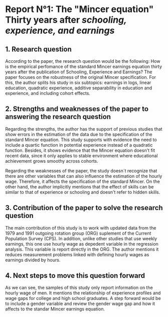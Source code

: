 # Report N°1: The "Mincer equation" Thirty years after *schooling, experience, and earnings* 
## 1. Research question

According to the paper, the research question would be the following: How is the empirical perfomance of the standard Mincer earnings equation thirty years after the publication of Schooling, Experience and Earnings? The paper focuses on the robustness of the original Mincer specification. For this, the author splits his study in six subtopics: earnings in logs, linear education, quadratic experience, additive separability in education and experience, and including cohort effects. 

## 2. Strengths and weaknesses of the paper to answering the research question

Regarding the strengths, the author has the support of previous studies that show errors in the estimation of the data due to the specification of the standard Mincer equation. This study supports with evidence the need to include a quartic function in potential experience instead of a quadratic function. Besides, it shows evidence that the Mincer equation doesn't fit recent data, since it only applies to stable environment where educational achievement grows smoothy across cohorts.

Regarding the weaknesses of the paper, the study doesn´t recognize that there are other variables that can also influence the estimation of the hourly wage. Therefore, it affects the specification of the standard Mincer. On the other hand, the author implicitly mentions that the effect of skills can be similar to that of experience or schooling and doesn't refer to hidden skills.

## 3. Contribution of the paper to solve the research question

The main contribution of this study is to work with updated data from the 1979 and 1991 outgoing rotation group (ORG) suplement of the Current Population Survey (CPS). In addition, unlike other studies that use weekly earnings, this one use hourly wage as depedent  variable in the regression analysis. This variable is report directly in the ORG. The author mentions it reduces measurement problems linked with defining hourly wages as earnings divided by hours.

## 4. Next steps to move this question forward

As we can see, the samples of this study only report information on the hourly wage of men. It mentions the relationship of experience profiles and wage gaps for college and high school graduates. A step forward would be to include a gender variable and review the gender wage gap and how it affects to the standar Mincer earnings equation.
